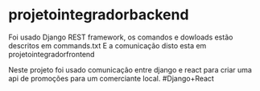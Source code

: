 # projetointegradorbackend

Foi usado Django REST framework, os comandos e dowloads estão descritos em commands.txt
E a comunicação disto esta em projetointegradorfrontend


Neste projeto foi usado comunicação entre django e react para criar uma api de promoções para um comerciante local. 
#Django+React
